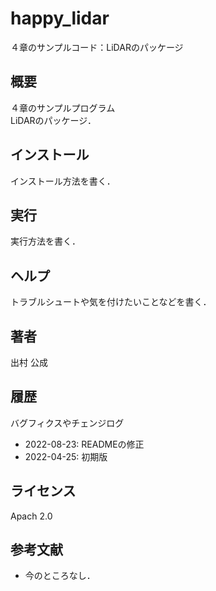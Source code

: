 # happy_lidar
４章のサンプルコード：LiDARのパッケージ

## 概要
４章のサンプルプログラム  
LiDARのパッケージ．

## インストール
インストール方法を書く．

## 実行
実行方法を書く．

## ヘルプ
トラブルシュートや気を付けたいことなどを書く．
　　
## 著者
出村 公成

## 履歴
バグフィクスやチェンジログ
- 2022-08-23: READMEの修正
- 2022-04-25: 初期版

## ライセンス
Apach 2.0 


## 参考文献
- 今のところなし．
